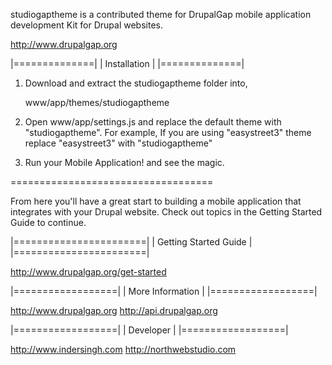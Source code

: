 studiogaptheme is a contributed theme for DrupalGap mobile application development
Kit for Drupal websites.

  http://www.drupalgap.org

|==============|
| Installation |
|==============|

1. Download and extract the studiogaptheme folder into,

     www/app/themes/studiogaptheme

2. Open www/app/settings.js and replace the default theme with "studiogaptheme". 
   For example, If you are using "easystreet3" theme replace "easystreet3" 
   with "studiogaptheme"

3. Run your Mobile Application! and see the magic.

===================================

From here you'll have a great start to building a mobile application that
integrates with your Drupal website. Check out topics in the Getting
Started Guide to continue.

|=======================|
| Getting Started Guide |
|=======================|

http://www.drupalgap.org/get-started

|==================|
| More Information |
|==================|

http://www.drupalgap.org
http://api.drupalgap.org


|==================|
| Developer |
|==================|

http://www.indersingh.com
http://northwebstudio.com
